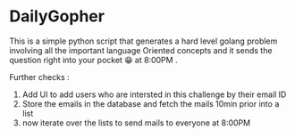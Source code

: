 # DailyGopher
This is a simple python script that generates a hard level golang problem involving all the important language Oriented concepts and it sends the question right into your pocket 😁 at 8:00PM .

Further checks : 
1. Add UI to add users who are intersted in this challenge by their email ID
2. Store the emails in the database and fetch the mails 10min prior into a list
3. now iterate over the lists to send mails to everyone at 8:00PM
